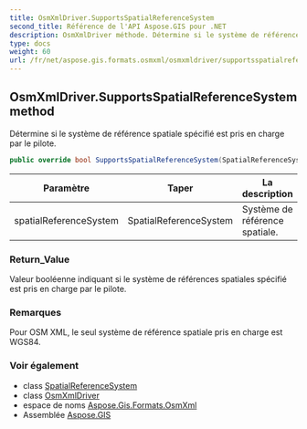 ```yaml
---
title: OsmXmlDriver.SupportsSpatialReferenceSystem
second_title: Référence de l'API Aspose.GIS pour .NET
description: OsmXmlDriver méthode. Détermine si le système de référence spatiale spécifié est pris en charge par le pilote.
type: docs
weight: 60
url: /fr/net/aspose.gis.formats.osmxml/osmxmldriver/supportsspatialreferencesystem/
---
```

## OsmXmlDriver.SupportsSpatialReferenceSystem method

Détermine si le système de référence spatiale spécifié est pris en charge par le pilote.

```csharp
public override bool SupportsSpatialReferenceSystem(SpatialReferenceSystem spatialReferenceSystem)
```

| Paramètre | Taper | La description |
| --- | --- | --- |
| spatialReferenceSystem | SpatialReferenceSystem | Système de référence spatiale. |

### Return_Value

Valeur booléenne indiquant si le système de références spatiales spécifié est pris en charge par le pilote.

### Remarques

Pour OSM XML, le seul système de référence spatiale pris en charge est WGS84.

### Voir également

* class [SpatialReferenceSystem](../../../aspose.gis.spatialreferencing/spatialreferencesystem/)
* class [OsmXmlDriver](../)
* espace de noms [Aspose.Gis.Formats.OsmXml](../../osmxmldriver/)
* Assemblée [Aspose.GIS](../../../)


